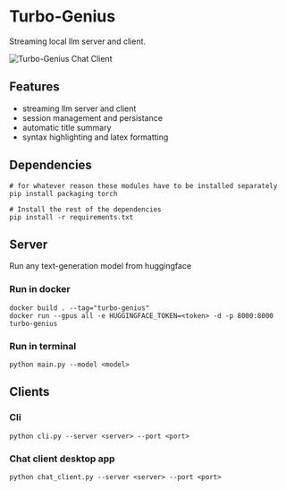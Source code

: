 # Turbo-Genius
Streaming local llm server and client.

![Turbo-Genius Chat Client](assets/chat_client.gif)


## Features
 - streaming llm server and client
 - session management and persistance
 - automatic title summary
 - syntax highlighting and latex formatting


## Dependencies
    # for whatever reason these modules have to be installed separately
    pip install packaging torch

    # Install the rest of the dependencies
    pip install -r requirements.txt


## Server
Run any text-generation model from huggingface

### Run in docker
    docker build . --tag="turbo-genius"
    docker run --gpus all -e HUGGINGFACE_TOKEN=<token> -d -p 8000:8000 turbo-genius

### Run in terminal
    python main.py --model <model>


## Clients

### Cli
    python cli.py --server <server> --port <port>

### Chat client desktop app
    python chat_client.py --server <server> --port <port>
